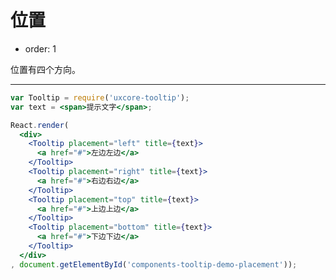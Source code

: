 # 位置

- order: 1

位置有四个方向。

---

````jsx
var Tooltip = require('uxcore-tooltip');
var text = <span>提示文字</span>;

React.render(
  <div>
    <Tooltip placement="left" title={text}>
      <a href="#">左边左边</a>
    </Tooltip>
    <Tooltip placement="right" title={text}>
      <a href="#">右边右边</a>
    </Tooltip>
    <Tooltip placement="top" title={text}>
      <a href="#">上边上边</a>
    </Tooltip>
    <Tooltip placement="bottom" title={text}>
      <a href="#">下边下边</a>
    </Tooltip>
  </div>
, document.getElementById('components-tooltip-demo-placement'));
````

<style>
#components-tooltip-demo-placement a {
  margin-right: 1em;
}
</style>
